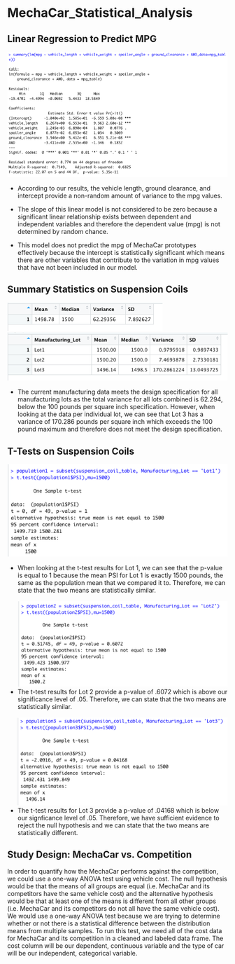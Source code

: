 # MechaCar_Statistical_Analysis

## Linear Regression to Predict MPG
![](Resources/summary_lm.png) 
<br>
   - According to our results, the vehicle length, ground clearance, and intercept provide a non-random amount of variance to the mpg values. 

   - The slope of this linear model is not considered to be zero because a significant linear relationship exists between dependent and independent variables and therefore the dependent value (mpg) is not determined by random chance. 

   - This model does not predict the mpg of MechaCar prototypes effectively because the intercept is statistically significant which means there are other variables that contribute to the variation in mpg values that have not been included in our model. 

## Summary Statistics on Suspension Coils
![](Resources/total_summary.png)
<br> ![](Resources/lot_summary.png)
   - The current manufacturing data meets the design specification for all manufacturing lots as the total variance for all lots combined is 62.294, below the 100 pounds per square inch specification. However, when looking at the data per individual lot, we can see that Lot 3 has a variance of 170.286 pounds per square inch which exceeds the 100 pound maximum and therefore does not meet the design specification. 

## T-Tests on Suspension Coils
![](Resources/t.test_lot1.png)
   - When looking at the t-test results for Lot 1, we can see that the p-value is equal to 1 because the mean PSI for Lot 1 is exactly 1500 pounds, the same as the population mean that we compared it to. Therefore, we can state that the two means are statistically similar. <br><br>
![](Resources/t.test_lot2.png)
   - The t-test results for Lot 2 provide a p-value of .6072 which is above our significance level of .05. Therefore, we can state that the two means are statistically similar. <br><br>
![](Resources/t.test_lot3.png)
   - The t-test results for Lot 3 provide a p-value of .04168 which is below our signficance level of .05. Therefore, we have sufficient evidence to reject the null hypothesis and we can state that the two means are statistically different. 

## Study Design: MechaCar vs. Competition

In order to quantify how the MechaCar performs against the competition, we could use a one-way ANOVA test using vehicle cost. The null hypothesis would be that the means of all groups are equal (i.e. MechaCar and its competitors have the same vehicle cost) and the alternative hypothesis would be that at least one of the means is different from all other groups (i.e. MechaCar and its competitors do not all have the same vehicle cost). We would use a one-way ANOVA test because we are trying to determine whether or not there is a statistical difference between the distribution means from multiple samples. To run this test, we need all of the cost data for MechaCar and its competition in a cleaned and labeled data frame. The cost column will be our dependent, continuous variable and the type of car will be our independent, categorical variable.
